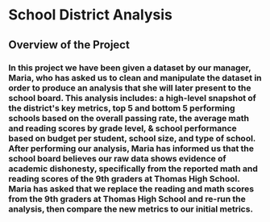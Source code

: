 # School District Analysis

## Overview of the Project

### In this project we have been given a dataset by our manager, Maria, who has asked us to clean and manipulate the dataset in order to produce an analysis that she will later present to the school board. This analysis includes: a high-level snapshot of the district's key metrics, top 5 and bottom 5 performing schools based on the overall passing rate, the average math and reading scores by grade level, & school performance based on budget per student, school size, and type of school. After performing our analysis, Maria has informed us that the school board believes our raw data shows evidence of academic dishonesty, specifically from the reported math and reading scores of the 9th graders at Thomas High School. Maria has asked that we replace the reading and math scores from the 9th graders at Thomas High School and re-run the analysis, then compare the new metrics to our initial metrics.
